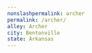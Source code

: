 ```yaml
---
﻿nonslashpermalink: archer
permalink: /archer/
alley: Archer
city: Bentonville
state: Arkansas
---
```

